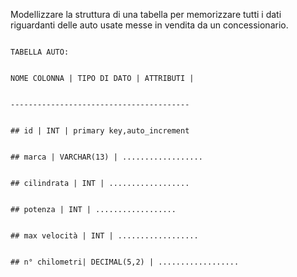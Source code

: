 Modellizzare la struttura di una tabella per memorizzare tutti i dati riguardanti delle auto usate messe in vendita da un concessionario.

                                                                                                TABELLA AUTO:

                                                                                    NOME COLONNA | TIPO DI DATO | ATTRIBUTI |

                                                                                    ----------------------------------------

                                                                                    ## id | INT | primary key,auto_increment

                                                                                    ## marca | VARCHAR(13) | ..................

                                                                                    ## cilindrata | INT | ..................

                                                                                    ## potenza | INT | ..................

                                                                                    ## max velocità | INT | ..................

                                                                                    ## n° chilometri| DECIMAL(5,2) | ..................
